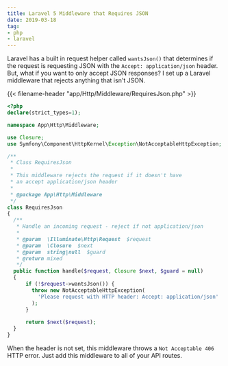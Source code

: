 ```yaml
---
title: Laravel 5 Middleware that Requires JSON
date: 2019-03-18
tag:
- php
- laravel
---
```

Laravel has a built in request helper called `wantsJson()` that determines if the request is requesting JSON with the `Accept: application/json` header.  But, what if you want to only accept JSON responses?  I set up a Laravel middleware that rejects anything that isn't JSON.

<!--more-->

{{< filename-header "app/Http/Middleware/RequiresJson.php" >}}
```php
<?php
declare(strict_types=1);

namespace App\Http\Middleware;

use Closure;
use Symfony\Component\HttpKernel\Exception\NotAcceptableHttpException;

/**
 * Class RequiresJson
 * 
 * This middleware rejects the request if it doesn't have 
 * an accept application/json header
 * 
 * @package App\Http\Middleware
 */
class RequiresJson
{
  /**
   * Handle an incoming request - reject if not application/json
   *
   * @param  \Illuminate\Http\Request  $request
   * @param  \Closure  $next
   * @param  string|null  $guard
   * @return mixed
   */
  public function handle($request, Closure $next, $guard = null)
  {
      if (!$request->wantsJson()) {
        throw new NotAcceptableHttpException(
          'Please request with HTTP header: Accept: application/json'
        );
      }
  
      return $next($request);
  }
}
```

When the header is not set, this middleware throws a `Not Acceptable 406` HTTP error.  Just add this middleware to all of your API routes.
